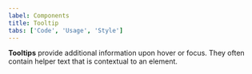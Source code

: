 ```yaml
---
label: Components
title: Tooltip
tabs: ['Code', 'Usage', 'Style']
---
```


<page-intro>**Tooltips** provide additional information upon hover or focus. They often contain helper text that is contextual to an element.</page-intro>

<component 
    name="Tooltip"
    component="tooltip" 
    variation="tooltip"
    codepen="pdeLom"
    hasReactVersion="true"
    hasAngularVersion="true"
    >
</component>
<component 
    name="Icon Tooltip"
    component="tooltip" 
    variation="tooltip--icon"
    codepen="yENPBq"
    hasReactVersion="true"
    >
</component>
<component 
    name="Definition Tooltip"
    component="tooltip" 
    variation="tooltip--icon"
    codepen="ERjbYz"
    hasReactVersion="true"
    >
</component>

<component-docs component="tooltip"></component-docs>
